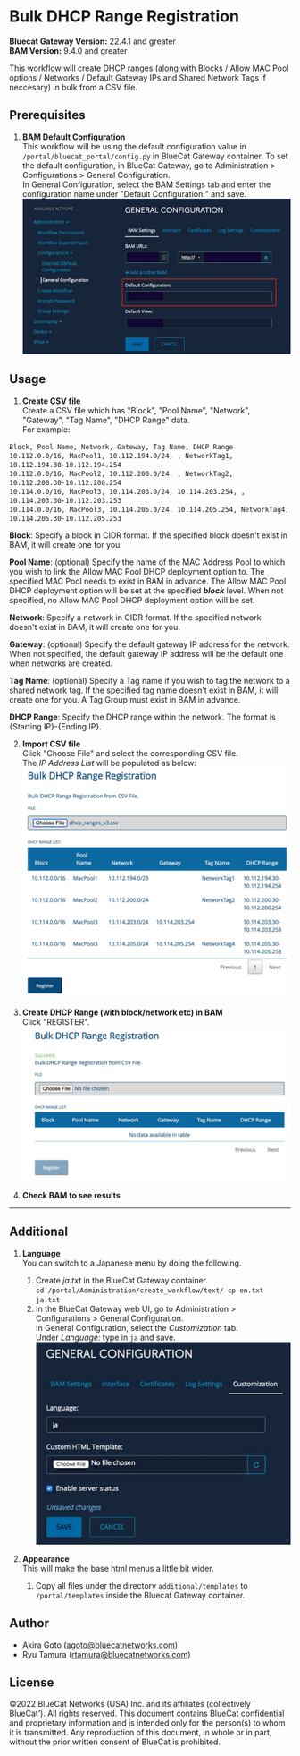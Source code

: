 # Bulk DHCP Range Registration

**Bluecat Gateway Version:** 22.4.1 and greater  
**BAM Version:** 9.4.0 and greater

This workflow will create DHCP ranges (along with Blocks / Allow MAC Pool options / Networks / Default Gateway IPs and Shared Network Tags if neccesary) in bulk from a CSV file.

## Prerequisites

1. **BAM Default Configuration**  
   This workflow will be using the default configuration value in `/portal/bluecat_portal/config.py` in BlueCat Gateway container. To set the default configuration, in BlueCat Gateway, go to Administration > Configurations > General Configuration.  
   In General Configuration, select the BAM Settings tab and enter the configuration name under "Default Configuration:" and save.  
   ![screenshot](img/BAM_default_settings.jpg?raw=true 'BAM_default_settings')

## Usage

1. **Create CSV file**  
   Create a CSV file which has "Block", "Pool Name", "Network", "Gateway", "Tag Name", "DHCP Range" data.  
   For example:

```csv
Block, Pool Name, Network, Gateway, Tag Name, DHCP Range
10.112.0.0/16, MacPool1, 10.112.194.0/24, , NetworkTag1, 10.112.194.30-10.112.194.254
10.112.0.0/16, MacPool2, 10.112.200.0/24, , NetworkTag2, 10.112.200.30-10.112.200.254
10.114.0.0/16, MacPool3, 10.114.203.0/24, 10.114.203.254, , 10.114.203.30-10.112.203.253
10.114.0.0/16, MacPool3, 10.114.205.0/24, 10.114.205.254, NetworkTag4, 10.114.205.30-10.112.205.253
```

**Block**: Specify a block in CIDR format. If the specified block doesn't exist in BAM, it will create one for you.

**Pool Name**: (optional) Specify the name of the MAC Address Pool to which you wish to link the Allow MAC Pool DHCP deployment option to. The specified MAC Pool needs to exist in BAM in advance. The Allow MAC Pool DHCP deployment option will be set at the specified **_block_** level. When not specified, no Allow MAC Pool DHCP deployment option will be set.

**Network**: Specify a network in CIDR format. If the specified network doesn't exist in BAM, it will create one for you.

**Gateway**: (optional) Specify the default gateway IP address for the network. When not specified, the default gateway IP address will be the default one when networks are created.

**Tag Name**: (optional) Specify a Tag name if you wish to tag the network to a shared network tag. If the specified tag name doesn't exist in BAM, it will create one for you. A Tag Group must exist in BAM in advance.

**DHCP Range**: Specify the DHCP range within the network. The format is {Starting IP}-{Ending IP}.

2. **Import CSV file**  
   Click "Choose File" and select the corresponding CSV file.  
   The _IP Address List_ will be populated as below:  
   ![screenshot](img/Bulk_DHCP1.jpg?raw=true 'Bulk_IP1')

3. **Create DHCP Range (with block/network etc) in BAM**  
   Click "REGISTER".  
   ![screenshot](img/Bulk_DHCP2.jpg?raw=true 'Bulk_IP2')

4. **Check BAM to see results**

---

## Additional

1. **Language**  
   You can switch to a Japanese menu by doing the following.

   1. Create _ja.txt_ in the BlueCat Gateway container.  
      `cd /portal/Administration/create_workflow/text/ cp en.txt ja.txt`
   2. In the BlueCat Gateway web UI, go to Administration > Configurations > General Configuration.  
      In General Configuration, select the _Customization_ tab.  
      Under _Language:_ type in `ja` and save.  
      ![screenshot](img/langauge_ja.jpg?raw=true 'langauge_ja')

2. **Appearance**  
   This will make the base html menus a little bit wider.
   1. Copy all files under the directory `additional/templates` to `/portal/templates` inside the Bluecat Gateway container.

## Author

- Akira Goto (agoto@bluecatnetworks.com)
- Ryu Tamura (rtamura@bluecatnetworks.com)

## License

©2022 BlueCat Networks (USA) Inc. and its affiliates (collectively ‘ BlueCat’). All rights reserved. This document contains BlueCat confidential and proprietary information and is intended only for the person(s) to whom it is transmitted. Any reproduction of this document, in whole or in part, without the prior written consent of BlueCat is prohibited.
